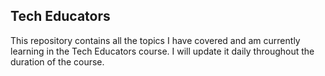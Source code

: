## Tech Educators

This repository contains all the topics I have covered and am currently learning in the Tech Educators course. I will update it daily throughout the duration of the course.
